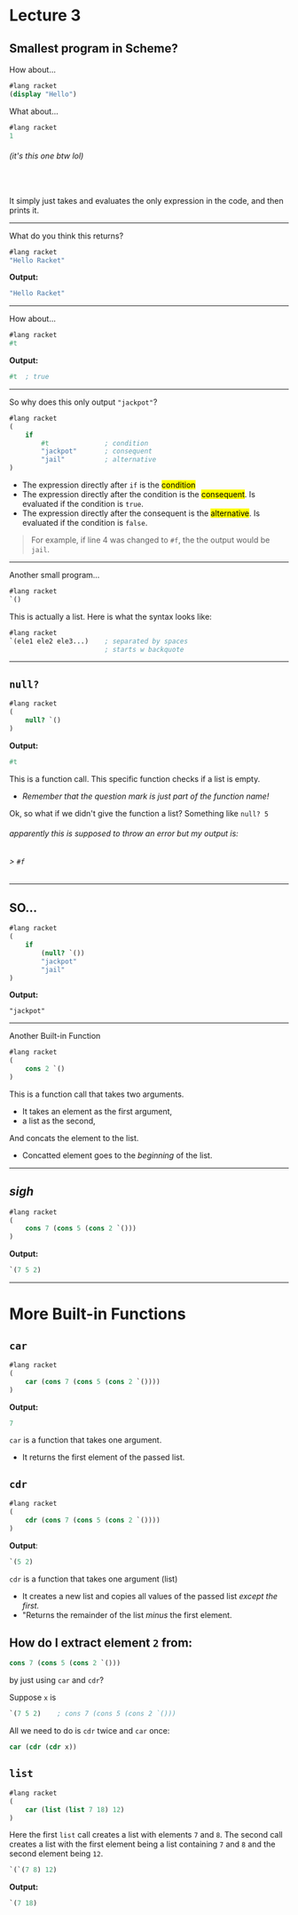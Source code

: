 # Lecture 3

## Smallest program in Scheme?
How about...
```scheme
#lang racket
(display "Hello") 
```

What about...
```scheme
#lang racket
1
```
###### (it's this one btw lol)
<br />

It simply just takes and evaluates the only expression in the code, and then prints it.

---
What do you think this returns?
```scheme
#lang racket
"Hello Racket"
```
**Output:**
```scheme
"Hello Racket"
```

---
How about...
```scheme
#lang racket
#t
```
**Output:**
```scheme
#t  ; true
```

---
So why does this only output `"jackpot"`?
```scheme
#lang racket
(
    if
        #t              ; condition
        "jackpot"       ; consequent
        "jail"          ; alternative
)
```
* The expression directly after `if` is the <mark>condition</mark>
* The expression directly after the condition is the <mark>consequent</mark>. Is evaluated if the condition is `true`.
* The expression directly after the consequent is the <mark>alternative</mark>. Is evaluated if the condition is `false`.

> For example, if line 4 was changed to `#f`, the the output would be `jail`.

---
Another small program...
```scheme
#lang racket
`()
```
This is actually a list. Here is what the syntax looks like:
```scheme
#lang racket
`(ele1 ele2 ele3...)    ; separated by spaces
                        ; starts w backquote
```

---
## `null?`
```scheme
#lang racket
(
    null? `()
)
```
**Output:**
```scheme
#t
```

This is a function call. This specific function checks if a list is empty.
* _Remember that the question mark is just part of the function name!_

Ok, so what if we didn't give the function a list? Something like `null? 5`


###### apparently this is supposed to throw an error but my output is:
###### > `#f`

---
## **SO...**
```scheme
#lang racket
(
    if
        (null? `())
        "jackpot"
        "jail"
)
```
**Output:**
```
"jackpot"
```

---
Another Built-in Function
```scheme
#lang racket
(
    cons 2 `()
)
```
This is a function call that takes two arguments.
* It takes an element as the first argument,
* a list as the second,

And concats the element to the list.
* Concatted element goes to the _beginning_ of the list.

---
## *sigh*
```scheme
#lang racket
(
    cons 7 (cons 5 (cons 2 `()))
)
```
**Output:**
```scheme
`(7 5 2)
```

---
# More Built-in Functions
## `car`
```scheme
#lang racket
(
    car (cons 7 (cons 5 (cons 2 `())))
)
```
**Output:**
```scheme
7
```

`car` is a function that takes one argument. 
* It returns the first element of the passed list.

## `cdr`
```scheme
#lang racket
(
    cdr (cons 7 (cons 5 (cons 2 `())))
)
```
**Output**:
```scheme
`(5 2)
```
`cdr` is a function that takes one argument (list)
* It creates a new list and copies all values of the passed list _except the first._
* "Returns the remainder of the list *minus* the first element.

## How do I extract element `2` from:
```scheme
cons 7 (cons 5 (cons 2 `()))
```
by just using `car` and `cdr`?

Suppose `x` is 
```scheme
`(7 5 2)    ; cons 7 (cons 5 (cons 2 `()))
```

All we need to do is `cdr` twice and `car` once:
```scheme
car (cdr (cdr x))
```

## `list`
```scheme
#lang racket
(
    car (list (list 7 18) 12)
)
```
Here the first `list` call creates a list with elements `7` and `8`. The second call creates a list with the first element being a list containing `7` and `8` and the second element being `12`.
```scheme
`(`(7 8) 12)
```

**Output:**
```scheme
`(7 18)
```

